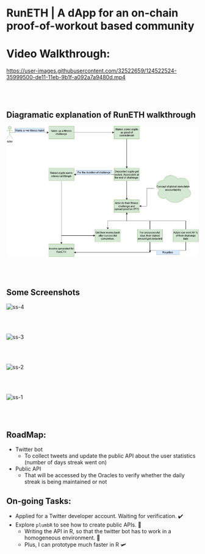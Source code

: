 # RunETH | A dApp for an on-chain proof-of-workout based community 

# Video Walkthrough:



https://user-images.githubusercontent.com/32522659/124522524-35999500-de11-11eb-9b1f-a092a7a9480d.mp4

<br/>
<br/>

## Diagramatic explanation of RunETH walkthrough

![RunETH Diagram](https://github.com/saxenism/RunETH/blob/8923598f121ceb22f81d01a1b8a00cb2c7fd9603/Workflow.png)

<br/>
<br/>

## Some Screenshots

![ss-4](https://user-images.githubusercontent.com/32522659/124523015-d63c8480-de12-11eb-868f-2cec90828a99.PNG)

<br/>
<br/>


![ss-3](https://user-images.githubusercontent.com/32522659/124523021-dd639280-de12-11eb-8b3c-dd03aa5db378.PNG)


<br/>
<br/>


![ss-2](https://user-images.githubusercontent.com/32522659/124523040-ea808180-de12-11eb-9806-c0ed29cce25b.PNG)


<br/>
<br/>


![ss-1](https://user-images.githubusercontent.com/32522659/124523045-ed7b7200-de12-11eb-8318-1ee282dfdb25.PNG)


<br/>
<br/>


## RoadMap:

* Twitter bot
  * To collect tweets and update the  public API about the user statistics (number of days streak went on)
* Public API
  * That will be accessed by the Oracles to verify whether the daily streak is being maintained or not

## On-going Tasks:

* Applied for a Twitter developer account. Waiting for verification. ✔️
* Explore `plumbR` to see how to create public APIs. 🚧
  * Writing the API in R, so that the twitter bot has to work in a homogeneous environment. 🤔
  * Plus, I can prototype much faster in R 🛩️
